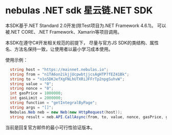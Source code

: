 # nebulas .NET sdk 星云链.NET SDK
本SDK基于.NET Standard 2.0开发(除Test项目为.NET Framework 4.6.1)。
可以被.NET CORE、.NET Framework、Xamarin等项目调用。

本SDK在遵守C#开发相关规范的前提下，
尽量与官方JS SDK的类结构、属性名、方法名保持一致，让使用者以最小学习成本使用。

使用示例：
```C#
  string host = "https://mainnet.nebulas.io";
  string from = "n1TA6on2ikjjUcpwbtjjcsAgHTP7fEZ41Bk";
  string to = "n1o5DKJefXgFNLhUTXRiJFFrTp2npgSuhvW";
  string value = "0";
  string nonce = "0";
  int gasPrice = 1000000;
  int gasLimit = 2000000;
  string function = "getIntegralByPage";
  string args = "[]";
  Nebulas.Neb neb = new Neb(new HttpRequest(host));
  string result = neb.API.CallAsync(from, to, value, nonce, gasPrice, gasLimit, function, args).Result;
```


当前是回复官方邮件的最小可行性验证版本。
